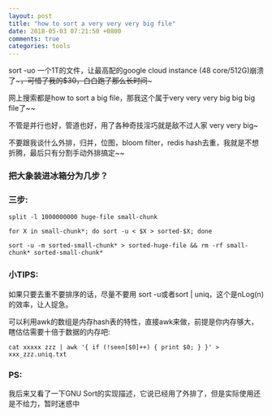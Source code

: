 ```yaml
---
layout: post
title: "how to sort a very very very big file"
date: 2018-05-03 07:21:50 +0800
comments: true
categories: tools
---
```


sort -uo 一个1T的文件，让最高配的google cloud instance (48 core/512G)崩溃了~~~，可惜了我的$30，白白跑了那么长时间~~~

网上搜索都是how to sort a big file，那我这个属于very very very big big big file了~~

不管是并行也好，管道也好，用了各种奇技淫巧就是敌不过人家 very very big~

不要跟我谈什么外排，归并，位图，bloom filter，redis hash去重，我就是不想折腾，最后只有分割手动外排搞定~~

### 把大象装进冰箱分为几步？

### 三步:

```
split -l 1000000000 huge-file small-chunk

for X in small-chunk*; do sort -u < $X > sorted-$X; done

sort -u -m sorted-small-chunk* > sorted-huge-file && rm -rf small-chunk* sorted-small-chunk*
```

### 小TIPS:

如果只要去重不要排序的话，尽量不要用 sort -u或者sort | uniq，这个是nLog(n)的效率，让人捉急。

可以利用awk的数组是内存hash表的特性，直接awk来做，前提是你内存够大，瞎估估需要十倍于数据的内存吧:

```
cat xxxxx zzz | awk '{ if (!seen[$0]++) { print $0; } }' > xxx_zzz.uniq.txt
```

### PS:

我后来又看了一下GNU Sort的实现描述，它说已经用了外排了，但是实际使用还是不给力，暂时迷惑中

